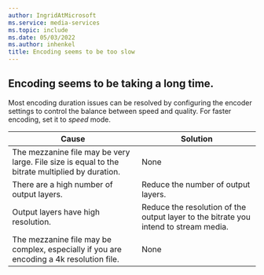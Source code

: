 ```yaml
---
author: IngridAtMicrosoft
ms.service: media-services
ms.topic: include
ms.date: 05/03/2022
ms.author: inhenkel
title: Encoding seems to be too slow
---
```


<!-- 2112020040001414 -->

## Encoding seems to be taking a long time.

Most encoding duration issues can be resolved by configuring the encoder settings to control the balance between speed and quality. For faster encoding, set it to *speed* mode.

| Cause | Solution |
| ----- | -------- |
| The mezzanine file may be very large. File size is equal to the bitrate multiplied by duration. | None |
| There are a high number of output layers. | Reduce the number of output layers. |
| Output layers have high resolution. | Reduce the resolution of the output layer to the bitrate you intend to stream media. |
| The mezzanine file may be complex, especially if you are encoding a 4k resolution file. | None |
